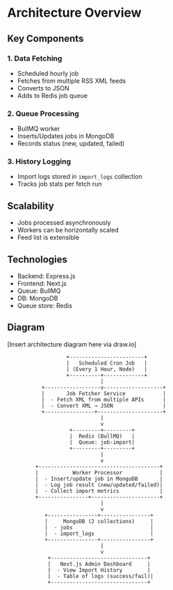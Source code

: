 # Architecture Overview

## Key Components

### 1. Data Fetching
- Scheduled hourly job
- Fetches from multiple RSS XML feeds
- Converts to JSON
- Adds to Redis job queue

### 2. Queue Processing
- BullMQ worker
- Inserts/Updates jobs in MongoDB
- Records status (new, updated, failed)

### 3. History Logging
- Import logs stored in `import_logs` collection
- Tracks job stats per fetch run

## Scalability
- Jobs processed asynchronously
- Workers can be horizontally scaled
- Feed list is extensible

## Technologies
- Backend: Express.js
- Frontend: Next.js
- Queue: BullMQ
- DB: MongoDB
- Queue store: Redis

## Diagram

[Insert architecture diagram here via draw.io]

                       +------------------------+
                       |   Scheduled Cron Job   |
                       | (Every 1 Hour, Node)   |
                       +----------+-------------+
                                  |
               +------------------v-------------------+
               |       Job Fetcher Service            |
               |  - Fetch XML from multiple APIs      |
               |  - Convert XML → JSON                |
               +----------------+---------------------+
                                  |
                                  v
                        +---------+---------+
                        |  Redis (BullMQ)   |
                        |  Queue: job-import|
                        +---------+---------+
                                  |
                                  v
             +---------------------------------------+
             |           Worker Processor            |
             |  - Insert/update job in MongoDB       |
             |  - Log job result (new/updated/failed)|
             |  - Collect import metrics             |
             +----------------+----------------------+
                                  |
                                  v
                +----------------+----------------+
                |     MongoDB (2 collections)     |
                |  - jobs                         |
                |  - import_logs                  |
                +----------------+----------------+
                                  |
                                  v
                 +-------------------------------+
                 |   Next.js Admin Dashboard     |
                 |  - View Import History        |
                 |  - Table of logs (success/fail)|
                 +-------------------------------+



